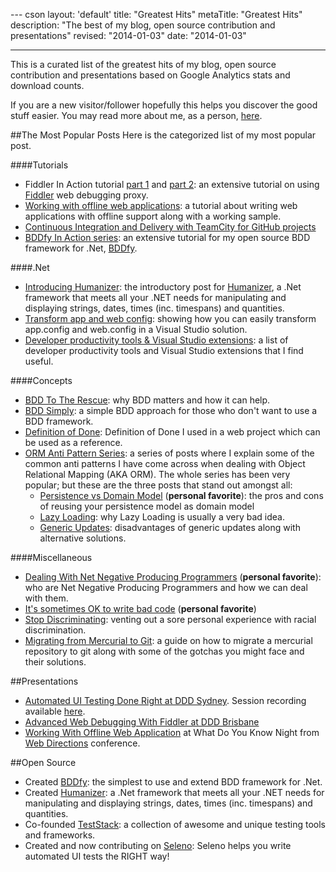 --- cson
layout: 'default'
title: "Greatest Hits"
metaTitle: "Greatest Hits"
description: "The best of my blog, open source contribution and presentations"
revised: "2014-01-03"
date: "2014-01-03"

---
This is a curated list of the greatest hits of my blog, open source contribution and presentations based on Google Analytics stats and download counts. 

If you are a new visitor/follower hopefully this helps you discover the good stuff easier. You may read more about me, as a person, [here](/about).

##The Most Popular Posts
Here is the categorized list of my most popular post.

####Tutorials
 - Fiddler In Action tutorial [part 1](/fiddler-in-action/part-1) and [part 2](/fiddler-in-action/part-2): an extensive tutorial on using [Fiddler](http://http://fiddler2.com/) web debugging proxy.
 - [Working with offline web applications](/presentations/wdyk-offline-web): a tutorial about writing web applications with offline support along with a working sample.
 - [Continuous Integration and Delivery with TeamCity for GitHub projects](/continuous-integration-delivery-github-teamcity)
 - [BDDfy In Action series](/bddify-in-action/introduction): an extensive tutorial for my open source BDD framework for .Net, [BDDfy](https://github.com/TestStack/TestStack.BDDfy).

####.Net
 - [Introducing Humanizer](/humanizer-v1): the introductory post for [Humanizer](https://github.com/MehdiK/Humanizer), a .Net framework that meets all your .NET needs for manipulating and displaying strings, dates, times (inc. timespans) and quantities.
 - [Transform app and web config](/transform-app-config-and-web-config): showing how you can easily transform app.config and web.config in a Visual Studio solution.
 - [Developer productivity tools & Visual Studio extensions](/developer-productivity-tools-and-visual-studio-extensions): a list of developer productivity tools and Visual Studio extensions that I find useful.
 
####Concepts
 - [BDD To The Rescue](/bdd-to-the-rescue): why BDD matters and how it can help.
 - [BDD Simply](/bdd-simply): a simple BDD approach for those who don't want to use a BDD framework.
 - [Definition of Done](/definition-of-done-in-an-mvc-project): Definition of Done I used in a web project which can be used as a reference.
 - [ORM Anti Pattern Series](/orm-anti-patterns-series): a series of posts where I explain some of the common anti patterns I have come across when dealing with Object Relational Mapping (AKA ORM). The whole series has been very popular; but these are the three posts that stand out amongst all:
	 - [Persistence vs Domain Model](/orm-anti-patterns-part-4-persistence-domain-model) (**personal favorite**): the pros and cons of reusing your persistence model as domain model
	 - [Lazy Loading](/orm-anti-patterns-part-3-lazy-loading): why Lazy Loading is usually a very bad idea.
	 - [Generic Updates](/orm-anti-patterns-part-5-generic-update-methods): disadvantages of generic updates along with alternative solutions.

####Miscellaneous
 - [Dealing With Net Negative Producing Programmers](/dealing-with-net-negative-producing-programmers) (**personal favorite**): who are Net Negative Producing Programmers and how we can deal with them.
 - [It's sometimes OK to write bad code](/bad-code) (**personal favorite**)
 - [Stop Discriminating](/stop-discriminating): venting out a sore personal experience with racial discrimination.
 - [Migrating from Mercurial to Git](/migrating-from-mercurial-to-git): a guide on how to migrate a mercurial repository to git along with some of the gotchas you might face and their solutions.

##Presentations
 - [Automated UI Testing Done Right at DDD Sydney](/presentations/automated-ui-testing-done-right-at-dddsydney). Session recording available [here](http://tv.ssw.com/3444/ddd-sydney-2012-mehdi-khalili-automated-ui-testing-done-right).
 - [Advanced Web Debugging With Fiddler at DDD Brisbane](/advanced-web-debugging-with-fiddler)
 - [Working With Offline Web Application](/presentations/wdyk-offline-web) at What Do You Know  Night from [Web Directions](http://www.webdirections.org/) conference.

##Open Source
 - Created [BDDfy](https://github.com/TestStack/TestStack.BDDfy): the simplest to use and extend BDD framework for .Net.
 - Created [Humanizer](http://github.com/MehdiK/Humanizer): a .Net framework that meets all your .NET needs for manipulating and displaying strings, dates, times (inc. timespans) and quantities.
 - Co-founded [TestStack](http://teststack.net/): a collection of awesome and unique testing tools and frameworks.
 - Created and now contributing on [Seleno](https://github.com/TestStack/TestStack.Seleno): Seleno helps you write automated UI tests the RIGHT way!
